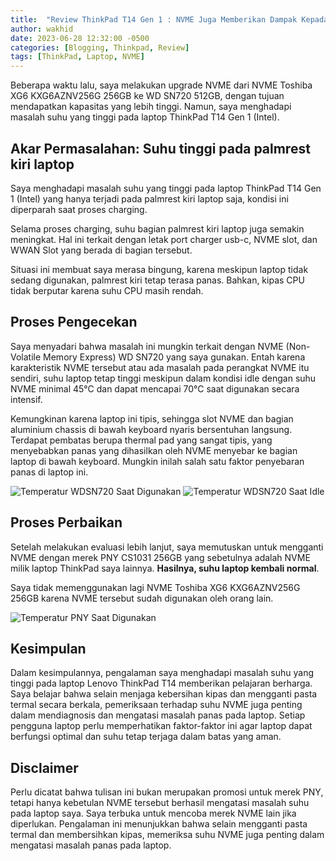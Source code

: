 ```yaml
---
title:  "Review ThinkPad T14 Gen 1 : NVME Juga Memberikan Dampak Kepada Temperatur Laptop"
author: wakhid
date: 2023-06-28 12:32:00 -0500
categories: [Blogging, Thinkpad, Review]
tags: [ThinkPad, Laptop, NVME]
---
```


Beberapa waktu lalu, saya melakukan upgrade NVME dari NVME Toshiba XG6 KXG6AZNV256G 256GB ke WD SN720 512GB, dengan tujuan mendapatkan kapasitas yang lebih tinggi. Namun, saya menghadapi masalah suhu yang tinggi pada laptop ThinkPad T14 Gen 1 (Intel).

## Akar Permasalahan: Suhu tinggi pada palmrest kiri laptop
Saya menghadapi masalah suhu yang tinggi pada laptop ThinkPad T14 Gen 1 (Intel) yang hanya terjadi pada palmrest kiri laptop saja, kondisi ini diperparah saat proses charging. 

Selama proses charging, suhu bagian palmrest kiri laptop juga semakin meningkat. Hal ini terkait dengan letak port charger usb-c, NVME slot, dan WWAN Slot yang berada di bagian tersebut.

Situasi ini membuat saya merasa bingung, karena meskipun laptop tidak sedang digunakan, palmrest kiri tetap terasa panas. Bahkan, kipas CPU tidak berputar karena suhu CPU masih rendah.

## Proses Pengecekan
Saya menyadari bahwa masalah ini mungkin terkait dengan NVME (Non-Volatile Memory Express) WD SN720 yang saya gunakan. Entah karena karakteristik NVME tersebut atau ada masalah pada perangkat NVME itu sendiri, suhu laptop tetap tinggi meskipun dalam kondisi idle dengan suhu NVME minimal 45°C dan dapat mencapai 70°C saat digunakan secara intensif.

Kemungkinan karena laptop ini tipis, sehingga slot NVME dan bagian aluminium chassis di bawah keyboard nyaris bersentuhan langsung. Terdapat pembatas berupa thermal pad yang sangat tipis, yang menyebabkan panas yang dihasilkan oleh NVME menyebar ke bagian laptop di bawah keyboard. Mungkin inilah salah satu faktor penyebaran panas di laptop ini.

![Temperatur WDSN720 Saat Digunakan](/images/bukanai-com-mengatasi-masalah-suhu-laptop-pengalaman-mengganti-nvme-thinkpad-t14-1.png)
![Temperatur WDSN720 Saat Idle](/images/bukanai-com-mengatasi-masalah-suhu-laptop-pengalaman-mengganti-nvme-thinkpad-t14-2.png)


## Proses Perbaikan
Setelah melakukan evaluasi lebih lanjut, saya memutuskan untuk mengganti NVME dengan merek PNY CS1031 256GB yang sebetulnya adalah NVME milik laptop ThinkPad saya lainnya. **Hasilnya, suhu laptop kembali normal**. 

Saya tidak memenggunakan lagi NVME Toshiba XG6 KXG6AZNV256G 256GB karena NVME tersebut sudah digunakan oleh orang lain.

![Temperatur PNY Saat Digunakan](/images/bukanai-com-mengatasi-masalah-suhu-laptop-pengalaman-mengganti-nvme-thinkpad-t14-3.png)


## Kesimpulan
Dalam kesimpulannya, pengalaman saya menghadapi masalah suhu yang tinggi pada laptop Lenovo ThinkPad T14 memberikan pelajaran berharga. Saya belajar bahwa selain menjaga kebersihan kipas dan mengganti pasta termal secara berkala, pemeriksaan terhadap suhu NVME juga penting dalam mendiagnosis dan mengatasi masalah panas pada laptop. Setiap pengguna laptop perlu memperhatikan faktor-faktor ini agar laptop dapat berfungsi optimal dan suhu tetap terjaga dalam batas yang aman.

## Disclaimer
Perlu dicatat bahwa tulisan ini bukan merupakan promosi untuk merek PNY, tetapi hanya kebetulan NVME tersebut berhasil mengatasi masalah suhu pada laptop saya. Saya terbuka untuk mencoba merek NVME lain jika diperlukan. Pengalaman ini menunjukkan bahwa selain mengganti pasta termal dan membersihkan kipas, memeriksa suhu NVME juga penting dalam mengatasi masalah panas pada laptop.